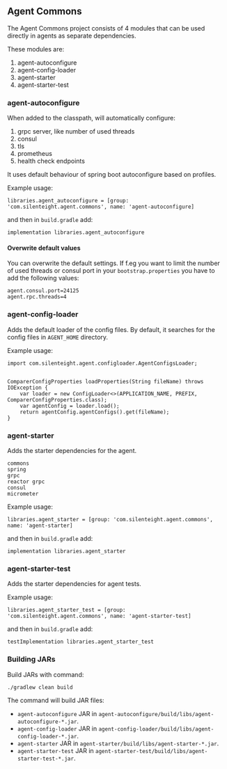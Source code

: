 ## Agent Commons

The Agent Commons project consists of 4 modules that can be used directly in agents as separate dependencies.

These modules are:
1. agent-autoconfigure
2. agent-config-loader
3. agent-starter
4. agent-starter-test

### agent-autoconfigure

When added to the classpath, will automatically configure:
1. grpc server, like number of used threads
2. consul
3. tls
4. prometheus
5. health check endpoints

It uses default behaviour of spring boot autoconfigure based on profiles. 

Example usage:

    libraries.agent_autoconfigure = [group: 'com.silenteight.agent.commons', name: 'agent-autoconfigure]

and then in `build.gradle` add:

    implementation libraries.agent_autoconfigure


#### Overwrite default values
You can overwrite the default settings.
If f.eg you want to limit the number of used threads or consul port in your `bootstrap.properties` you have to add the following values:

    agent.consul.port=24125
    agent.rpc.threads=4

### agent-config-loader

Adds the default loader of the config files.
By default, it searches for the config files in `AGENT_HOME` directory.

Example usage:

    import com.silenteight.agent.configloader.AgentConfigsLoader;


    ComparerConfigProperties loadProperties(String fileName) throws IOException {
        var loader = new ConfigLoader<>(APPLICATION_NAME, PREFIX, ComparerConfigProperties.class);
        var agentConfig = loader.load();
        return agentConfig.agentConfigs().get(fileName);
    }

### agent-starter

Adds the starter dependencies for the agent.

```
commons
spring
grpc
reactor grpc
consul
micrometer

```

Example usage:

    libraries.agent_starter = [group: 'com.silenteight.agent.commons', name: 'agent-starter]

and then in `build.gradle` add:

    implementation libraries.agent_starter

### agent-starter-test

Adds the starter dependencies for agent tests.

Example usage:

    libraries.agent_starter_test = [group: 'com.silenteight.agent.commons', name: 'agent-starter-test]

and then in `build.gradle` add:

    testImplementation libraries.agent_starter_test

### Building JARs

Build JARs with command:

    ./gradlew clean build

The command will build JAR files:

- `agent-autoconfigure` JAR in `agent-autoconfigure/build/libs/agent-autoconfigure-*.jar`.
- `agent-config-loader` JAR in `agent-config-loader/build/libs/agent-config-loader-*.jar`.
- `agent-starter` JAR in `agent-starter/build/libs/agent-starter-*.jar`.
- `agent-starter-test` JAR in `agent-starter-test/build/libs/agent-starter-test-*.jar`.
